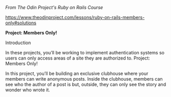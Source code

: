 *From The Odin Project's Ruby on Rails Course*

https://www.theodinproject.com/lessons/ruby-on-rails-members-only#solutions



**Project: Members Only!**

Introduction

In these projects, you’ll be working to implement authentication systems so users can only access areas of a site they are authorized to.
Project: Members Only!

In this project, you’ll be building an exclusive clubhouse where your members can write anonymous posts. Inside the clubhouse, members can see who the author of a post is but, outside, they can only see the story and wonder who wrote it.
